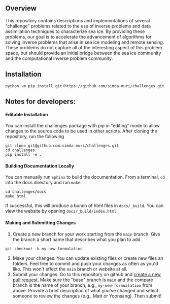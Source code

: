## Overview 
This repository contains descriptions and implementations of several "challenge" problems related to the use of inverse problems and data assimilation techniques to characterize sea ice.   By providing these problems, our goal is to accelerate the advancement of algorithms for solving inverse problems that arise in sea ice modeling and remote sensing.  These problems do not capture all of the interesting aspect of this problem space, but should provide an initial bridge between the sea ice community and the computational inverse problem community.


## Installation

```
python -m pip install git+https://github.com/simda-muri/challenges.git
```

## Notes for developers:

#### Editable Installation
You can install the challenges package with pip in "editing" mode to allow changes to the source code to be used in other scripts.   After cloning the repository, run the following 
```
git clone git@github.com:simda-muri/challenges.git
cd challenges
pip install -e .
```

#### Building Documentation Locally
You can manually run `sphinx` to build the documentation.  From a terminal, `cd` into the docs directory and run `make`:
```
cd challenges/docs
make html
```
If successful, this will produce a bunch of html files in `docs/_build`.  You can view the website by opening `docs/_build/index.html`.

#### Making and Submitting Changes
1. Create a new branch for your work starting from the `main` branch.  Give the branch a short name that describes what you plan to add.
```
git checkout -b my-new-formulation
```
2. Make your changes.   You can update existing files or create new files an folders.  Feel free to commit and push your changes as often as you'd like.  This won't effect the `main` branch or website at all.
3. Submit your changes.   Go to this repository on github and [create a new pull request](https://github.com/simda-muri/challenges/pulls).  Make sure the "base" branch is `main` and the compare branch is the name of your branch, e.g., `my-new-formualation` from above.   Provide a brief description of what you've changed and select someone to review the changes (e.g., Matt or Yoonsang).   Then submit!   

